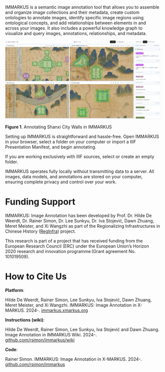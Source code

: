 IMMARKUS is a semantic image annotation tool that allows you to assemble and organize image collections and their metadata, create custom ontologies to annotate images, identify specific image regions using ontological concepts, and add relationships between elements in and across your images. It also includes a powerful knowledge graph to visualize and query images, annotations, relationships, and metadata.  

<img width="1427" alt="IMMARKUS interface screenshot" src="update-images/00_home_fig1.png">


**Figure 1**. Annotating Shanxi City Walls in IMMARKUS


Setting up IMMARKUS is straightforward and hassle-free. Open IMMARKUS in your browser, select a folder on your computer or import a IIIF Presentation Manifest, and begin annotating.

If you are working exclusively with IIIF sources, select or create an empty folder.

IMMARKUS operates fully locally without transmitting data to a server. All images, data models, and annotations are stored on your computer, ensuring complete privacy and control over your work.  

# **Funding Support**

IMMARKUS: Image Annotation has been developed by Prof. Dr. Hilde De Weerdt, Dr. Rainer Simon, Dr. Lee Sunkyu, Dr. Iva Stojević, Dawn Zhuang, Meret Meister, and Xi Wangzhi as part of the Regionalizing Infrastructures in Chinese History ([RegInfra](https://www.infrastructurelives.eu/)) project. 

This research is part of a project that has received funding from the European Research Council (ERC) under the European Union’s Horizon 2020 research and innovation programme (Grant agreement No. 101019509).

# **How to Cite Us**

**Platform**:

Hilde De Weerdt, Rainer Simon, Lee Sunkyu, Iva Stojević, Dawn Zhuang, Meret Meister, and Xi Wangzhi. IMMARKUS: Image Annotation in X-MARKUS. 2024-. [immarkus.xmarkus.org](https://immarkus.xmarkus.org/)

**Instructions (wiki)**:

Hilde De Weerdt, Rainer Simon, Lee Sunkyu, Iva Stojević and Dawn Zhuang. Image Annotation in IMMARKUS Wiki. 2024-. [github.com/rsimon/immarkus/wiki](https://github.com/rsimon/immarkus/wiki)

**Code**:

Rainer Simon. IMMARKUS: Image Annotation in X-MARKUS. 2024-. [github.com/rsimon/immarkus](https://github.com/rsimon/immarkus) 
